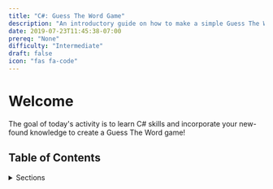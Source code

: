 ```yaml
---
title: "C#: Guess The Word Game"
description: "An introductory guide on how to make a simple Guess The Word from scratch using C#"
date: 2019-07-23T11:45:38-07:00
prereq: "None"
difficulty: "Intermediate"
draft: false
icon: "fas fa-code"
---
```


# Welcome

The goal of today's activity is to learn C# skills and incorporate your new-found knowledge to create a Guess The Word game!

## Table of Contents
<details>
<summary>Sections</summary>
{{% children %}}
</details>

